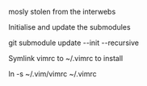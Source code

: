 mosly stolen from the interwebs

Initialise and update the submodules

git submodule update --init --recursive

Symlink vimrc to ~/.vimrc to install

ln -s ~/.vim/vimrc ~/.vimrc
